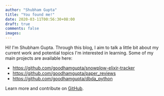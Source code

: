 ```yaml
---
author: "Shubham Gupta"
title: "You found me!"
date: 2020-03-11T00:56:30+08:00
draft: true
comments: false
images:
---
```



Hi! I'm Shubham Gupta. Through this blog, I aim to talk a little bit about my current work and potential topics I'm interested in learning. Some of my main projects are available here:

* https://github.com/goodhamgupta/snowplow-elixir-tracker
* https://github.com/goodhamgupta/paper_reviews
* https://github.com/goodhamgupta/dbda_python

Learn more and contribute on [GitHub](https://github.com/goodhamgupta).
